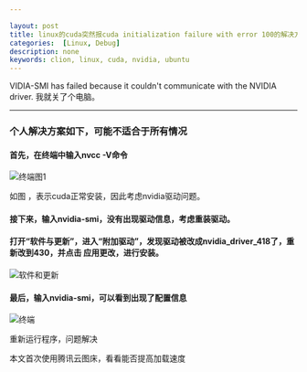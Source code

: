 ```yaml
---

layout: post
title: linux的cuda突然报cuda initialization failure with error 100的解决方案
categories:  [Linux, Debug]
description: none
keywords: clion, linux, cuda, nvidia, ubuntu
---
```


VIDIA-SMI has failed because it couldn't communicate with the NVIDIA driver.
我就关了个电脑。

------



### 个人解决方案如下，可能不适合于所有情况

#### 首先，在终端中输入nvcc -V命令

![终端图1](https://keenster-1300019754.cos.ap-shanghai-fsi.myqcloud.com/2020-02-12%2013-45-17%20%E7%9A%84%E5%B1%8F%E5%B9%95%E6%88%AA%E5%9B%BE.png)

如图 ，表示cuda正常安装，因此考虑nvidia驱动问题。

#### 

#### 接下来，输入nvidia-smi，没有出现驱动信息，考虑重装驱动。

#### 打开“软件与更新”，进入“附加驱动”，发现驱动被改成nvidia_driver_418了，重新改到430，并点击 应用更改，进行安装。

![软件和更新](https://keenster-1300019754.cos.ap-shanghai-fsi.myqcloud.com/2020-02-12%2014-07-23%20%E7%9A%84%E5%B1%8F%E5%B9%95%E6%88%AA%E5%9B%BE.png)

#### 最后，输入nvidia-smi，可以看到出现了配置信息

![终端](https://keenster-1300019754.cos.ap-shanghai-fsi.myqcloud.com/2020-02-12%2014-50-01%20%E7%9A%84%E5%B1%8F%E5%B9%95%E6%88%AA%E5%9B%BE.png)

重新运行程序，问题解决





本文首次使用腾讯云图床，看看能否提高加载速度